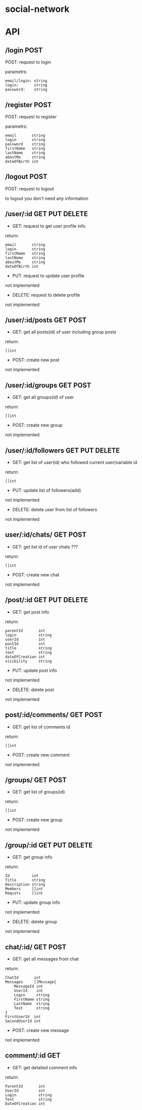 # social-network

# API
## **/login POST**
POST: request to login

parametrs: 
```
email/login: string
login:       string
password:    string
```

## **/register POST**
POST: request to register

parametrs: 
```
email       string 
login       string 
password    string 
firstName   string 
lastName    string 
aboutMe     string 
dateOfBirth int
```

## **/logout POST**
POST: request to logout

to logout you don't need any information

## **/user/:id GET PUT DELETE**
- GET: request to get user profile info

return:
```
email       string 
login       string 
firstName   string 
lastName    string 
aboutMe     string 
dateOfBirth int
```

- PUT: request to update user profile

not implemented

- DELETE: request to delete profile

not implemented

## **/user/:id/posts GET POST**
- GET: get all posts(id) of user including group posts

return: 
```
[]int
```

- POST: create new post

not implemented

## **/user/:id/groups GET POST**
- GET: get all groups(id) of user

return: 
```
[]int
```

- POST: create new group

not implemented

## **/user/:id/followers GET PUT DELETE**
- GET: get list of user(id) who followed current user(variable id

return: 
```
[]int
```

- PUT: update list of followers(add)

not implemented

- DELETE: delete user from list of followers

not implemented

## **user/:id/chats/ GET POST**
- GET: get list id of user chats ???

return: 
```
[]int 
```

- POST: create new chat

not implemented

## **/post/:id GET PUT DELETE**
- GET: get post info

return: 
```
parentId       int
login          string
userId         int
postId         int
title          string
text           string
dateOfCreation int
visibility     string
```

- PUT: update post info

not implemented

- DELETE: delete post

not implemented

## **post/:id/comments/ GET POST**
- GET: get list of comments id

return: 
```
[]int
```

- POST: create new comment

not implemented

## **/groups/ GET POST**
- GET: get list of groups(id)

return:
```
[]int
```

- POST: create new group

not implemented

## **/group/:id GET PUT DELETE**
- GET: get group info

return:
```
Id          int    
Title       string
Description string
Members     []int
Requsts     []int
```

- PUT: update group info

not implemented

- DELETE: delete group

not implemented

## **chat/:id/ GET POST**
- GET: get all messages from chat

return:
```
ChatId       int
Messages     []Message{
    MessageId int
    UserId    int
    Login     string
    FirstName string
    LastName  string
    Text      string
}
FirstUserId  int
SecondUserId int
```

- POST: create new message

not implemented

## **comment/:id GET**
- GET: get detailed comment info

return:
```
ParentId       int
UserId         int
Login          string
Text           string
DateOfCreation int
```